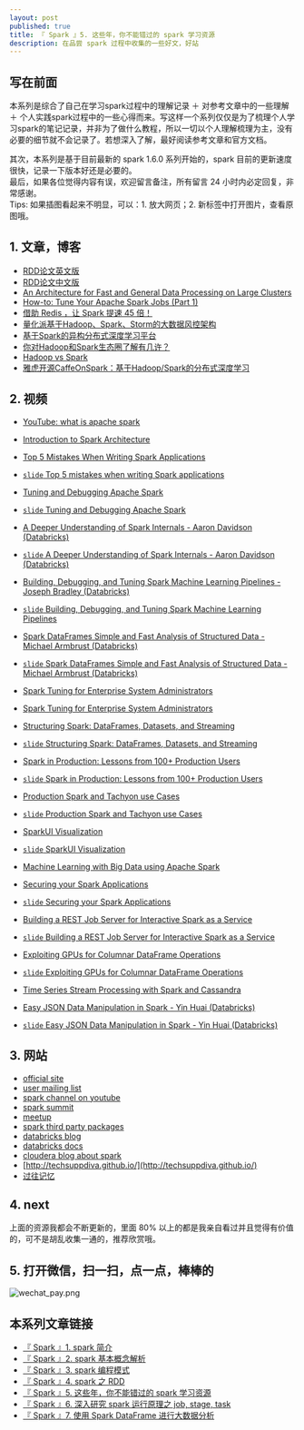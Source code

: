 ```yaml
---
layout: post
published: true
title: 『 Spark 』5. 这些年，你不能错过的 spark 学习资源
description: 在品尝 spark 过程中收集的一些好文，好站 
---  
```


## 写在前面

本系列是综合了自己在学习spark过程中的理解记录 ＋ 对参考文章中的一些理解 ＋ 个人实践spark过程中的一些心得而来。写这样一个系列仅仅是为了梳理个人学习spark的笔记记录，并非为了做什么教程，所以一切以个人理解梳理为主，没有必要的细节就不会记录了。若想深入了解，最好阅读参考文章和官方文档。

其次，本系列是基于目前最新的 spark 1.6.0 系列开始的，spark 目前的更新速度很快，记录一下版本好还是必要的。   
最后，如果各位觉得内容有误，欢迎留言备注，所有留言 24 小时内必定回复，非常感谢。     
Tips: 如果插图看起来不明显，可以：1. 放大网页；2. 新标签中打开图片，查看原图哦。


## 1. 文章，博客

- [RDD论文英文版](http://www.cs.berkeley.edu/~matei/papers/2012/nsdi_spark.pdf)   
- [RDD论文中文版](https://code.csdn.net/CODE_Translation/spark_matei_phd)
- [An Architecture for Fast and General Data Processing
on Large Clusters](http://www.eecs.berkeley.edu/Pubs/TechRpts/2014/EECS-2014-12.pdf)
- [How-to: Tune Your Apache Spark Jobs (Part 1)](http://blog.cloudera.com/blog/2015/03/how-to-tune-your-apache-spark-jobs-part-1/)
- [借助 Redis ，让 Spark 提速 45 倍！](http://dataunion.org/22985.html)
- [量化派基于Hadoop、Spark、Storm的大数据风控架构](http://www.csdn.net/article/2015-10-06/2825849)
- [基于Spark的异构分布式深度学习平台](http://geek.csdn.net/news/detail/58867)
- [你对Hadoop和Spark生态圈了解有几许？](http://www.36dsj.com/archives/40723)
- [Hadoop vs Spark](http://www.yuntoutiao.com/dongtai/5389.html)
- [雅虎开源CaffeOnSpark：基于Hadoop/Spark的分布式深度学习](http://geek.csdn.net/news/detail/57656)



## 2. 视频


- [YouTube: what is apache spark](https://www.youtube.com/watch?v=cs3_3LdCny8)
- [Introduction to Spark Architecture](https://www.youtube.com/watch?v=65aV15uDKgA)

- [Top 5 Mistakes When Writing Spark Applications](https://www.youtube.com/watch?v=WyfHUNnMutg)
- [`slide` Top 5 mistakes when writing Spark applications](http://www.slideshare.net/hadooparchbook/top-5-mistakes-when-writing-spark-applications)

- [Tuning and Debugging Apache Spark](https://www.youtube.com/watch?v=kkOG_aJ9KjQ)
- [`slide` Tuning and Debugging Apache Spark](http://www.slideshare.net/pwendell/tuning-and-debugging-in-apache-spark)

- [A Deeper Understanding of Spark Internals - Aaron Davidson (Databricks)](https://www.youtube.com/watch?v=dmL0N3qfSc8)
- [`slide` A Deeper Understanding of Spark Internals - Aaron Davidson (Databricks)](https://spark-summit.org/2014/wp-content/uploads/2014/07/A-Deeper-Understanding-of-Spark-Internals-Aaron-Davidson.pdf)

- [Building, Debugging, and Tuning Spark Machine Learning Pipelines - Joseph Bradley (Databricks)](https://www.youtube.com/watch?v=OednhGRp938)
- [`slide` Building, Debugging, and Tuning Spark Machine Learning Pipelines](http://www.slideshare.net/SparkSummit/building-debugging-and-tuning-spark-machine-leaning-pipelinesjoseph-bradley)

- [Spark DataFrames Simple and Fast Analysis of Structured Data - Michael Armbrust (Databricks)](https://www.youtube.com/watch?v=xWkJCUcD55w)
- [`slide` Spark DataFrames Simple and Fast Analysis of Structured Data - Michael Armbrust (Databricks)](http://www.slideshare.net/databricks/spark-dataframes-simple-and-fast-analytics-on-structured-data-at-spark-summit-2015)

- [Spark Tuning for Enterprise System Administrators](https://www.youtube.com/watch?v=HBZuB3pPri0&feature=youtu.be)
- [Spark Tuning for Enterprise System Administrators](http://www.slideshare.net/AnyaBida/bida-sse2016final-58237248)

- [Structuring Spark: DataFrames, Datasets, and Streaming](https://www.youtube.com/watch?v=i7l3JQRx7Qw)
- [`slide` Structuring Spark: DataFrames, Datasets, and Streaming](http://www.slideshare.net/databricks/structuring-spark-dataframes-datasets-and-streaming)

- [Spark in Production: Lessons from 100+ Production Users](https://www.youtube.com/watch?v=GzG9RTRTFck)
- [`slide` Spark in Production: Lessons from 100+ Production Users](http://www.slideshare.net/databricks/spark-summit-eu-2015-lessons-from-300-production-users)

- [Production Spark and Tachyon use Cases](https://www.youtube.com/watch?v=rBrsxM091KA)
- [`slide` Production Spark and Tachyon use Cases](http://www.slideshare.net/SparkSummit/using-spark-with-tachyon-by-gene-pang)

- [SparkUI Visualization](https://www.youtube.com/watch?v=VQOKk9jJGcw&index=5&list=PL-x35fyliRwif48cPXQ1nFM85_7e200Jp)
- [`slide` SparkUI Visualization](http://www.slideshare.net/databricks/spark-summit-eu-2015-sparkui-visualization-a-lens-into-your-application)

- [Machine Learning with Big Data using Apache Spark](https://www.youtube.com/watch?v=sNwGJP-_30U)

- [Securing your Spark Applications](https://www.youtube.com/watch?v=Aups6UcGiQQ&list=PL-x35fyliRwif48cPXQ1nFM85_7e200Jp&index=1)
- [`slide` Securing your Spark Applications](http://www.slideshare.net/cloudera/securing-your-apache-spark-applications)


- [Building a REST Job Server for Interactive Spark as a Service](https://www.youtube.com/watch?v=AHYq91i-ohI)
- [`slide` Building a REST Job Server for Interactive Spark as a Service](http://www.slideshare.net/SparkSummit/building-a-rest-job-server-for-interactive-spark-as-a-service-by-romain-rigaux-and-erick-tryzelaar)


- [Exploiting GPUs for Columnar DataFrame Operations](https://www.youtube.com/watch?v=PPQRi484bNo&list=PL-x35fyliRwif48cPXQ1nFM85_7e200Jp&index=2)
- [`slide` Exploiting GPUs for Columnar DataFrame Operations](http://www.slideshare.net/SparkSummit/exploiting-gpus-for-columnar-datafrrames-by-kiran-lonikar)


- [Time Series Stream Processing with Spark and Cassandra](https://www.youtube.com/watch?v=fBWLzB0FMX4&index=3&list=PL-x35fyliRwif48cPXQ1nFM85_7e200Jp)


- [Easy JSON Data Manipulation in Spark - Yin Huai (Databricks)](https://www.youtube.com/watch?v=MFSUAkDBSdQ)
- [`slide` Easy JSON Data Manipulation in Spark - Yin Huai (Databricks)](https://spark-summit.org/2014/wp-content/uploads/2014/07/Easy-json-Data-Manipulation-Yin-Huai.pdf)



## 3. 网站

- [official site](http://spark.apache.org/)
- [user mailing list](http://apache-spark-user-list.1001560.n3.nabble.com/)
- [spark channel on youtube](https://www.youtube.com/user/TheApacheSpark)
- [spark summit](https://spark-summit.org/)
- [meetup](http://www.meetup.com/)
- [spark third party packages](http://spark-packages.org/)
- [databricks blog](https://databricks.com/blog)
- [databricks docs](https://docs.cloud.databricks.com/docs/latest/sample_applications/index.html#Introduction%20(Readme).html)
- [cloudera blog about spark](http://blog.cloudera.com/blog/category/spark/)
- [http://techsuppdiva.github.io/](http://techsuppdiva.github.io/)
- [过往记忆](http://www.iteblog.com/archives/category/spark)


## 4. next

上面的资源我都会不断更新的，里面 80% 以上的都是我亲自看过并且觉得有价值的，可不是胡乱收集一通的，推荐欣赏哦。


## 5. 打开微信，扫一扫，点一点，棒棒的

![wechat_pay.png](../images/wechat_pay.png)



## 本系列文章链接

- [『 Spark 』1. spark 简介 ](../introduction-to-spark)
- [『 Spark 』2. spark 基本概念解析 ](../spark-questions-concepts)
- [『 Spark 』3. spark 编程模式 ](../spark-programming-model)
- [『 Spark 』4. spark 之 RDD ](../spark-what-is-rdd)
- [『 Spark 』5. 这些年，你不能错过的 spark 学习资源 ](../spark-resouces-blogs-paper)
- [『 Spark 』6. 深入研究 spark 运行原理之 job, stage, task](../deep-into-spark-exection-model)
- [『 Spark 』7. 使用 Spark DataFrame 进行大数据分析](../spark-dataframe-introduction)



